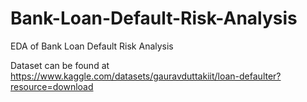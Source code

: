 # Bank-Loan-Default-Risk-Analysis
EDA of Bank Loan Default Risk Analysis

Dataset can be found at https://www.kaggle.com/datasets/gauravduttakiit/loan-defaulter?resource=download
